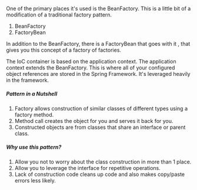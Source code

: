 One of the primary places it's used is the BeanFactory. This is a little bit of a modification of a traditional factory pattern. 
1. BeanFactory
2. FactoryBean

In addition to the BeanFactory, there is a FactoryBean that goes with it , that gives you this concept of a factory of factories. 

The IoC container is based on the application context. The application context extends the BeanFactory. This is where all of your configured object references are stored in the Spring Framework. It's leveraged heavily in the framework. 

##### Pattern in a Nutshell
1. Factory allows construction of similar classes of different types using a factory method.
2. Method call creates the object for you and serves it back for you.
3. Constructed objects are from classes that share an interface or parent class.

##### Why use this pattern?
1. Allow you not to worry about the class construction in more than 1 place.
2. Allow you to leverage the interface for repetitive operations.
3. Lack of construction code cleans up code and also makes copy/paste errors less likely.